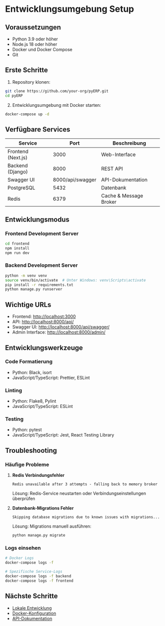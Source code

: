 # Entwicklungsumgebung Setup

## Voraussetzungen

- Python 3.9 oder höher
- Node.js 18 oder höher
- Docker und Docker Compose
- Git

## Erste Schritte

1. Repository klonen:
```bash
git clone https://github.com/your-org/pyERP.git
cd pyERP
```

2. Entwicklungsumgebung mit Docker starten:
```bash
docker-compose up -d
```

## Verfügbare Services

| Service | Port | Beschreibung |
|---------|------|-------------|
| Frontend (Next.js) | 3000 | Web-Interface |
| Backend (Django) | 8000 | REST API |
| Swagger UI | 8000/api/swagger | API-Dokumentation |
| PostgreSQL | 5432 | Datenbank |
| Redis | 6379 | Cache & Message Broker |

## Entwicklungsmodus

### Frontend Development Server

```bash
cd frontend
npm install
npm run dev
```

### Backend Development Server

```bash
python -m venv venv
source venv/bin/activate  # Unter Windows: venv\Scripts\activate
pip install -r requirements.txt
python manage.py runserver
```

## Wichtige URLs

- Frontend: [http://localhost:3000](http://localhost:3000)
- API: [http://localhost:8000/api/](http://localhost:8000/api/)
- Swagger UI: [http://localhost:8000/api/swagger/](http://localhost:8000/api/swagger/)
- Admin Interface: [http://localhost:8000/admin/](http://localhost:8000/admin/)

## Entwicklungswerkzeuge

### Code Formatierung

- Python: Black, isort
- JavaScript/TypeScript: Prettier, ESLint

### Linting

- Python: Flake8, Pylint
- JavaScript/TypeScript: ESLint

### Testing

- Python: pytest
- JavaScript/TypeScript: Jest, React Testing Library

## Troubleshooting

### Häufige Probleme

1. **Redis Verbindungsfehler**
   ```
   Redis unavailable after 3 attempts - falling back to memory broker
   ```
   Lösung: Redis-Service neustarten oder Verbindungseinstellungen überprüfen

2. **Datenbank-Migrations Fehler**
   ```
   Skipping database migrations due to known issues with migrations...
   ```
   Lösung: Migrations manuell ausführen:
   ```bash
   python manage.py migrate
   ```

### Logs einsehen

```bash
# Docker Logs
docker-compose logs -f

# Spezifische Service-Logs
docker-compose logs -f backend
docker-compose logs -f frontend
```

## Nächste Schritte

- [Lokale Entwicklung](local.md)
- [Docker-Konfiguration](docker.md)
- [API-Dokumentation](../api/overview.md) 